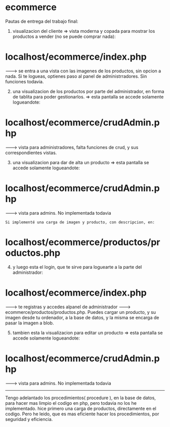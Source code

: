 # ecommerce

Pautas de entrega del trabajo final: 

1) visualizacion del cliente => vista moderna y copada para mostrar los productos a vender (no se puede comprar nada): 

# localhost/ecommerce/index.php
 ---> se entra a una vista con las imagenes de los productos, sin opcion a nada. Si te logueas, optienes paso al panel de administrradores. Sin funciones todavia. 


2) una visualizacion de los productos por parte del administrador, en forma de tablita para poder gestionarlos. => esta pantalla se accede solamente logueandote:

# localhost/ecommerce/crudAdmin.php 
---> vista para administradores, falta funciones de crud, y sus correspondientes vistas. 


3) una visualizacion para dar de alta un producto => esta pantalla se accede solamente logueandote: 

# localhost/ecommerce/crudAdmin.php
 ---> vista para admins. No implementada todavia

    Si implementé una carga de imagen y producto, con descripcion, en:

# localhost/ecommerce/productos/productos.php

4) y luego esta el login, que te sirve para loguearte a la parte del administrador:


# localhost/ecommerce/index.php
 ---> te registras y accedes alpanel de administrador ---> ecommerce/productos/productos.php. Puedes cargar un producto, y su imagen desde tu ordenador, a la base de datos, y la misma se encarga de pasar la imagen a blob.

5) tambien esta la visualizacion para editar un producto => esta pantalla se accede solamente logueandote:

# localhost/ecommerce/crudAdmin.php
 ---> vista para admins. No implementada todavia


---------------------------------------------
Tengo adelantado los procedimientos( procedure ), en la base de datos, para hacer mas limpio el codigo en php, pero todavia no los he implementado. hice primero una carga de productos, directamente en el codigo. Pero he leido, que es mas eficiente hacer los procedimientos, por seguridad y eficiencia. 